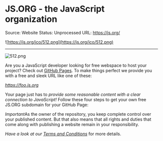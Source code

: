 # JS.ORG - the JavaScript organization

Source: Website
Status: Unprocessed
URL: https://js.org/

![https://js.org/ico/512.png](https://js.org/ico/512.png)

---

![512.png](JS%20ORG%20-%20the%20JavaScript%20organization%20ece83ef0126e4d6980f7b62f828dbe99/512.png)

Are you a JavaScript developer looking for free webspace to host your project?
Check out [GitHub Pages](https://pages.github.com/). To make things perfect we provide you with a free and sleek URL like one of these:

*https://foo.js.org*

Your page just has to *provide some reasonable content with a clear connection to JavaScript!* Follow these four steps to get your own free JS.ORG subdomain for your GitHub Page:

*Important*As the owner of the repository, you keep complete control over your published content. But that also means that all rights and duties that come along with publishing a website remain in your responsibility.

*Have a look at our [Terms and Conditions](https://js.org/terms.html)* for more details.